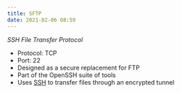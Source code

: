 ```yaml
---
title: SFTP
date: 2021-02-06 08:59
---
```

_SSH File Transfer Protocol_

* Protocol: TCP
* Port: 22
* Designed as a secure replacement for FTP
* Part of the OpenSSH suite of tools
* Uses [SSH](20201111154539-ssh.md) to transfer files through an
	encrypted tunnel
